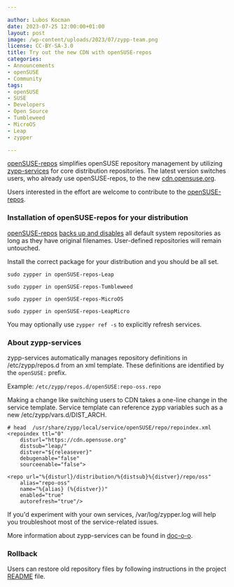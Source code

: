 ```yaml
---

author: Lubos Kocman
date: 2023-07-25 12:00:00+01:00
layout: post
image: /wp-content/uploads/2023/07/zypp-team.png
license: CC-BY-SA-3.0
title: Try out the new CDN with openSUSE-repos
categories:
- Announcements
- openSUSE
- Community
tags:
- openSUSE
- SUSE
- Developers
- Open Source
- Tumbleweed
- MicroOS
- Leap
- zypper

---
```


[openSUSE-repos](https://github.com/openSUSE/openSUSE-repos) simplifies openSUSE repository management by utilizing [zypp-services](https://doc.opensuse.org/projects/libzypp/HEAD/zypp-services.html#services-usecase-4) for core distribution repositories.
The latest version switches users, who already use openSUSE-repos, to the new [cdn.opensuse.org](https://code.opensuse.org/leap/features/issue/128).

Users interested in the effort are welcome to contribute to the [openSUSE-repos](https://github.com/openSUSE/openSUSE-repos).

### Installation of openSUSE-repos for your distribution

[openSUSE-repos](https://github.com/openSUSE/openSUSE-repos) [backs up and disables](https://github.com/openSUSE/openSUSE-repos/pull/26/files#diff-884378f84879c3adc93b6ee826da6c8c39ea6d299cb2352270538d95d9acb960) all default system repositories as long as they have original filenames.
User-defined repositories will remain untouched.

Install the correct package for your distribution and you should be all set.

`sudo zypper in openSUSE-repos-Leap` 

`sudo zypper in openSUSE-repos-Tumbleweed`

`sudo zypper in openSUSE-repos-MicroOS`

`sudo zypper in openSUSE-repos-LeapMicro`
  
You may optionally use `zypper ref -s` to explicitly refresh services.

### About zypp-services 

zypp-services automatically manages repository definitions in /etc/zypp/repos.d from an xml template. 
These definitions are identified by the ```openSUSE:``` prefix.

Example:
```/etc/zypp/repos.d/openSUSE:repo-oss.repo```

Making a change like switching users to CDN takes a one-line change in the service template.
Service template can reference zypp variables such as a new /etc/zypp/vars.d/DIST_ARCH.

```# head  /usr/share/zypp/local/service/openSUSE/repo/repoindex.xml```<br>
```<repoindex ttl="0"```<br>
```    disturl="https://cdn.opensuse.org"```<br>
```    distsub="leap/"```<br>
```    distver="${releasever}"```<br>
```    debugenable="false"```<br>
```    sourceenable="false">```<br>

```<repo url="%{disturl}/distribution/%{distsub}%{distver}/repo/oss"```<br>
```    alias="repo-oss"```<br>
```    name="%{alias} (%{distver})"```<br>
```    enabled="true"```<br>
```    autorefresh="true"/>```<br>

If you'd experiment with your own services, /var/log/zypper.log will help you troubleshoot most of the service-related issues.

More information about zypp-services can be found in [doc-o-o](https://doc.opensuse.org/projects/libzypp/HEAD/zypp-services.html).

### Rollback

Users can restore old repository files by following instructions in the project [README](https://github.com/openSUSE/openSUSE-repos#restoring-original-distribution-repositories) file.
 
<meta name="openSUSE, Tumbleweed, Developers, sysadmin, user, Open Source, rolling release, gamers, superuser, distrowatch, hacker, Leap, MicroOS, zypper, zypp-services" content="HTML,CSS,XML,JavaScript">

